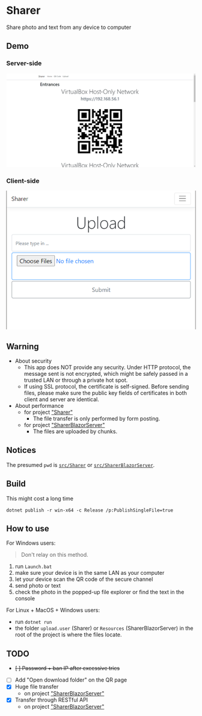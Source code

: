 # Sharer

Share photo and text from any device to computer

## Demo

### Server-side

![](img/demo.showQr.png)

### Client-side

![](img/demo.upload.png)

## Warning

- About security
    - This app does NOT provide any security. Under HTTP protocol, the message sent is not encrypted, which might be safely passed in a trusted LAN or through a private hot spot.
    - If using SSL protocol, the certificate is self-signed. Before sending files, please make sure the public key fields of certificates in both client and server are identical.
- About performance
    - for project ["Sharer"](src/Sharer)
        - The file transfer is only performed by form posting.
    - for project ["SharerBlazorServer"](src/SharerBlazorServer)
        - The files are uploaded by chunks.

## Notices

The presumed `pwd` is [`src/Sharer`](src/Sharer) or [`src/SharerBlazorServer`](src/SharerBlazorServer).

## Build

This might cost a long time

    dotnet publish -r win-x64 -c Release /p:PublishSingleFile=true

## How to use

For Windows users:

> Don't relay on this method.

1. run `Launch.bat`
1. make sure your device is in the same LAN as your computer
1. let your device scan the QR code of the secure channel
1. send photo or text
1. check the photo in the popped-up file explorer or find the text in the console

For Linux + MacOS + Windows users:

- run `dotnet run`
- the folder `upload.user` (Sharer) or `Resources` (SharerBlazorServer) in the root of the project is where the files locate.

## TODO

- ~~[ ] Password + ban IP after excessive tries~~
- [ ] Add "Open download folder" on the QR page
- [x] Huge file transfer
    - on project ["SharerBlazorServer"](src/SharerBlazorServer)
- [x] Transfer through RESTful API
    - on project ["SharerBlazorServer"](src/SharerBlazorServer)
